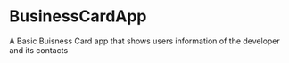 # BusinessCardApp
A Basic Buisness Card app that shows users information of the developer and its contacts
